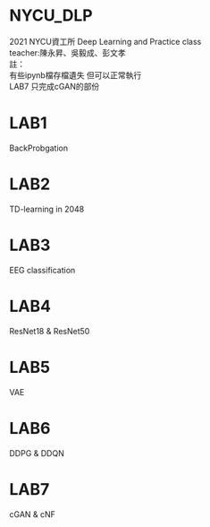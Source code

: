 # NYCU_DLP
2021 NYCU資工所 Deep Learning and Practice class  
teacher:陳永昇、吳毅成、彭文孝    
註：  
有些ipynb檔存檔遺失 但可以正常執行   
LAB7 只完成cGAN的部份 


# LAB1
BackProbgation

# LAB2
TD-learning in 2048 

# LAB3 
EEG classification

# LAB4
ResNet18 & ResNet50 

# LAB5
VAE

# LAB6
DDPG & DDQN

# LAB7
cGAN & cNF

